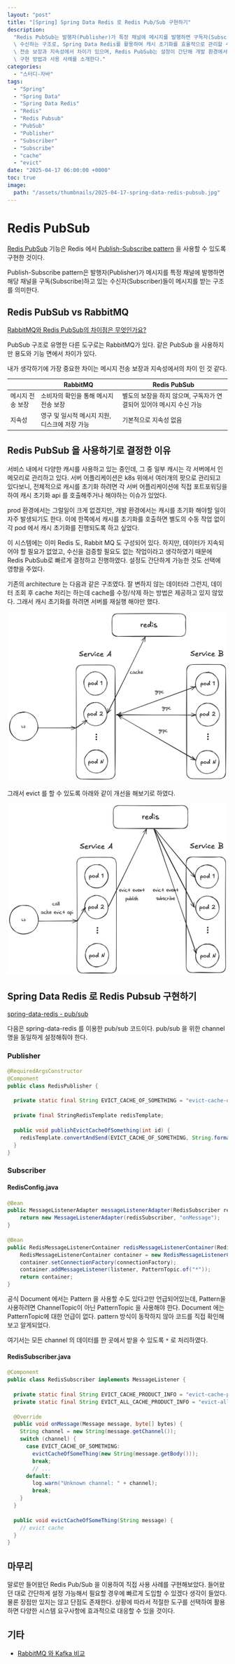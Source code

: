 ```yaml
---
layout: "post"
title: "[Spring] Spring Data Redis 로 Redis Pub/Sub 구현하기"
description:
  "Redis PubSub는 발행자(Publisher)가 특정 채널에 메시지를 발행하면 구독자(Subscriber)들이 이를\
  \ 수신하는 구조로, Spring Data Redis를 활용하여 캐시 초기화를 효율적으로 관리할 수 있다. RabbitMQ와 비교할 때 메시지\
  \ 전송 보장과 지속성에서 차이가 있으며, Redis PubSub는 설정이 간단해 개발 환경에서 유용하다. 이 글에서는 Redis PubSub의\
  \ 구현 방법과 사용 사례를 소개한다."
categories:
  - "스터디-자바"
tags:
  - "Spring"
  - "Spring Data"
  - "Spring Data Redis"
  - "Redis"
  - "Redis Pubsub"
  - "PubSub"
  - "Publisher"
  - "Subscriber"
  - "Subscribe"
  - "cache"
  - "evict"
date: "2025-04-17 06:00:00 +0000"
toc: true
image:
  path: "/assets/thumbnails/2025-04-17-spring-data-redis-pubsub.jpg"
---
```


# Redis PubSub

[Redis PubSub](https://redis.io/docs/latest/develop/interact/pubsub/) 기능은 Redis 에서 [Publish-Subscribe pattern](https://en.wikipedia.org/wiki/Publish%E2%80%93subscribe_pattern) 을 사용할 수 있도록 구현한 것이다.

Publish-Subscribe pattern은 발행자(Publisher)가 메시지를 특정 채널에 발행하면 해당 채널을 구독(Subscribe)하고 있는 수신자(Subscriber)들이 메시지를 받는 구조를 의미한다.

## Redis PubSub vs RabbitMQ

[RabbitMQ와 Redis PubSub의 차이점은 무엇인가요?](https://aws.amazon.com/ko/compare/the-difference-between-rabbitmq-and-redis/)

PubSub 구조로 유명한 다른 도구로는 RabbitMQ가 있다. 같은 PubSub 을 사용하지만 용도와 기능 면에서 차이가 있다.

내가 생각하기에 가장 중요한 차이는 메시지 전송 보장과 지속성에서의 차이 인 것 같다.

|                  | RabbitMQ                                       | Redis PubSub                                                         |
| ---------------- | ---------------------------------------------- | -------------------------------------------------------------------- |
| 메시지 전송 보장 | 소비자의 확인을 통해 메시지 전송 보장          | 별도의 보장을 하지 않으며, 구독자가 연결되어 있어야 메시지 수신 가능 |
| 지속성           | 영구 및 일시적 메시지 지원, 디스크에 저장 가능 | 기본적으로 지속성 없음                                               |

## Redis PubSub 을 사용하기로 결정한 이유

서비스 내에서 다양한 캐시를 사용하고 있는 중인데, 그 중 일부 캐시는 각 서버에서 인메모리로 관리하고 있다.
서버 어플리케이션은 k8s 위에서 여러개의 팟으로 관리되고 있다보니, 전체적으로 캐시를 초기화 하려면 각 서버 어플리케이션에 직접 포트포워딩을 하여 캐시 초기화 api 를 호출해주거나 해야하는 이슈가 있었다.

prod 환경에서는 그럴일이 크게 없겠지만, 개발 환경에서는 캐시를 초기화 해야할 일이 자주 발생되기도 한다.
이에 한쪽에서 캐시를 초기화를 호출하면 별도의 수동 작업 없이 각 pod 에서 캐시 초기화를 진행되도록 하고 싶었다.

이 시스템에는 이미 Redis 도, Rabbit MQ 도 구성되어 있다. 하지만, 데이터가 지속되어야 할 필요가 없었고, 수신을 검증할 필요도 없는 작업이라고 생각하였기 때문에 Redis PubSub로 빠르게 결정하고 진행하였다. 설정도 간단하게 가능한 것도 선택에 영향을 주었다.

기존의 architecture 는 다음과 같은 구조였다. 잘 변하지 않는 데이터라 그런지, 데이터 조회 후 cache 처리는 하는데 cache를 수정/삭제 하는 방법은 제공하고 있지 않았다. 그래서 캐시 초기화를 하려면 서버를 재실행 해야만 했다.

![prev architecture](/assets/images/2025-04-17-spring-data-redis-pubsub/prev-architecture-1.png)

그래서 evict 를 할 수 있도록 아래와 같이 개선을 해보기로 하였다.

![redis pubsub architecture](/assets/images/2025-04-17-spring-data-redis-pubsub/redis-pubsub-architecture.png)

## Spring Data Redis 로 Redis Pubsub 구현하기

[spring-data-redis - pub/sub](https://docs.spring.io/spring-data/redis/reference/redis/pubsub.html)

다음은 spring-data-redis 를 이용한 pub/sub 코드이다. pub/sub 을 위한 channel 명을 동일하게 설정해줘야 한다.

### Publisher

```java
@RequiredArgsConstructor
@Component
public class RedisPublisher {

  private static final String EVICT_CACHE_OF_SOMETHING = "evict-cache-of-something";

  private final StringRedisTemplate redisTemplate;

  public void publishEvictCacheOfSomething(int id) {
    redisTemplate.convertAndSend(EVICT_CACHE_OF_SOMETHING, String.format("{ \"id\": %d }", id));
  }
}
```

### Subscriber

#### RedisConfig.java

```java
@Bean
public MessageListenerAdapter messageListenerAdapter(RedisSubscriber redisSubscriber) {
    return new MessageListenerAdapter(redisSubscriber, "onMessage");
}

@Bean
public RedisMessageListenerContainer redisMessageListenerContainer(RedisConnectionFactory connectionFactory, MessageListenerAdapter listener) {
    RedisMessageListenerContainer container = new RedisMessageListenerContainer();
    container.setConnectionFactory(connectionFactory);
    container.addMessageListener(listener, PatternTopic.of("*"));
    return container;
}
```

공식 Document 에서는 Pattern 을 사용할 수도 있다고만 언급되어있는데, Pattern을 사용하려면 ChannelTopic이 아닌 PatternTopic 을 사용해야 한다. Document 에는 PatternTopic에 대한 언급이 없다. pattern 방식이 동작하지 않아 코드를 직접 확인해보고 알게되었다.

여기서는 모든 channel 의 데이터를 한 곳에서 받을 수 있도록 `*` 로 처리하였다.

#### RedisSubscriber.java

```java
@Component
public class RedisSubscriber implements MessageListener {

  private static final String EVICT_CACHE_PRODUCT_INFO = "evict-cache-product-info";
  private static final String EVICT_ALL_CACHE_PRODUCT_INFO = "evict-all-cache-product-info";

  @Override
  public void onMessage(Message message, byte[] bytes) {
    String channel = new String(message.getChannel());
    switch (channel) {
      case EVICT_CACHE_OF_SOMETHING:
        evictCacheOfSomeThing(new String(message.getBody()));
        break;
        // ...
      default:
        log.warn("Unknown channel: " + channel);
        break;
    }
  }

  public void evictCacheOfSomeThing(String message) {
    // evict cache
  }
}
```

## 마무리

말로만 들어왔던 Redis Pub/Sub 을 이용하여 직접 사용 사례를 구현해보았다. 들어왔던 대로 간단하게 설정 가능해서 필요할 경우에 빠르게 도입할 수 있겠다 생각이 들었다. 물론 장점만 있지는 않고 단점도 존재한다. 상황에 따라서 적절한 도구를 선택하여 활용하면 다양한 시스템 요구사항에 효과적으로 대응할 수 있을 것이다.

## 기타

- [RabbitMQ 와 Kafka 비교](https://jonghoonpark.com/2025/02/22/kafka-in-spring#rabbitmq-%EC%99%80-kafka-%EB%B9%84%EA%B5%90)
